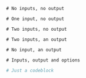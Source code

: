 ```r()
# No inputs, no output
```

```r(var1)
# One input, no output
```

```r(var1,var2)
# Two inputs, no output
```

```out=r(var1,var2)
# Two inputs, an output
```

```out=r()
# No input, an output
```

```out=r(var1,var2){width=3cm,show=true}
# Inputs, output and options
```

```r
# Just a codeblock
```
